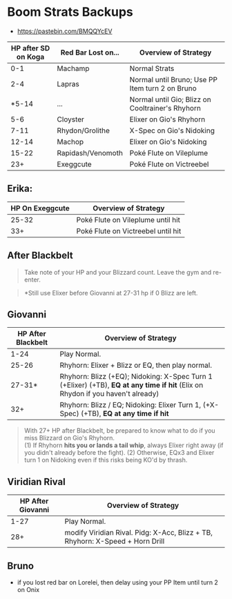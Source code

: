 # Boom Strats Backups
- https://pastebin.com/BMQQYcEV

| HP after SD on Koga | Red Bar Lost on... | Overview of Strategy                                                                                                       
| ------------------- | ------------------ | -----------------------------------------------
| 0-1                 | Machamp            | Normal Strats                                                                                                   
| 2-4                 | Lapras             | Normal until Bruno; Use PP Item turn 2 on Bruno                                                   
| *5-14               | ...                | Normal until Gio;  Blizz on Cooltrainer's Rhyhorn         
| 5-6                 | Cloyster           | Elixer on Gio's Rhyhorn
| 7-11                | Rhydon/Grolithe    | X-Spec on Gio's Nidoking
| 12-14               | Machop             | Elixer on Gio's Nidoking
| 15-22               | Rapidash/Venomoth  | Poké Flute on Vileplume                                                                                       
| 23+                 | Exeggcute          | Poké Flute on Victreebel                     

## Erika:

| HP On Exeggcute     | Overview of Strategy                                                                                                       
| ------------------- | --------------------------------------                                            
| 25-32               | Poké Flute on Vileplume until hit                                                                          
| 33+                 | Poké Flute on Victreebel until hit   

## After Blackbelt
> Take note of your HP and your Blizzard count.
Leave the gym and re-enter.

> *Still use Elixer before Giovanni at 27-31 hp if 0 Blizz are left.

## Giovanni

| HP After Blackbelt | Overview of Strategy                                                                                                       
| ------------------- | --------------------------------------    
| 1-24               | Play Normal.
| 25-26              | Rhyhorn: Elixer + Blizz or EQ, then play normal.
| 27-31*             | Rhyhorn: Blizz (+EQ); Nidoking: X-Spec Turn 1 (+Elixer) (+TB), **EQ at any time if hit** (Elix on Rhydon if you haven't already)
| 32+		             | Rhyhorn: Blizz / EQ;  Nidoking: Elixer Turn 1, (+X-Spec) (+TB), **EQ at any time if hit**

> With 27+ HP after Blackbelt, be prepared to know what to do if you miss Blizzard on Gio's Rhyhorn.   
> (1) If Rhyhorn **hits you or lands a tail whip**, always Elixer right away (if you didn't already before the fight).
> (2) Otherwise, EQx3 and Elixer turn 1 on Nidoking even if this risks being KO'd by thrash.   

## Viridian Rival

| HP After Giovanni | Overview of Strategy                                                                                                       
| ------------------- | --------------------------------------    
| 1-27                | Play Normal.
| 28+                 | modify Viridian Rival. Pidg: X-Acc, Blizz + TB, Rhyhorn: X-Speed + Horn Drill

## Bruno 

- if you lost red bar on Lorelei, then delay using your PP Item until turn 2 on Onix
